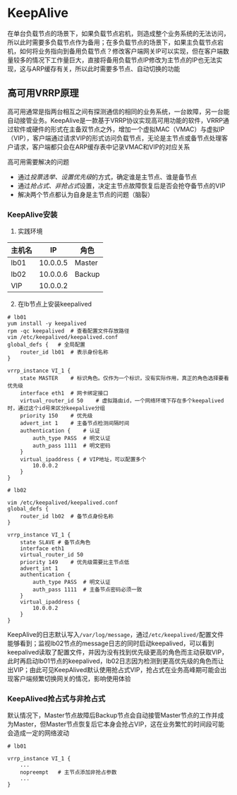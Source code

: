 # KeepAlive

在单台负载节点的场景下，如果负载节点宕机，则造成整个业务系统的无法访问，所以此时需要多负载节点作为备用；在多负载节点的场景下，如果主负载节点宕机，如何将业务指向到备用负载节点？修改客户端网关IP可以实现，但在客户端数量较多的情况下工作量巨大，直接将备用负载节点IP修改为主节点的IP也无法实现，这与ARP缓存有关，所以此时需要多节点、自动切换的功能

## 高可用VRRP原理

高可用通常是指两台相互之间有探测通信的相同的业务系统，一台故障，另一台能自动接管业务。KeepAlive是一款基于VRRP协议实现高可用功能的软件，VRRP通过软件或硬件的形式在主备双节点之外，增加一个虚拟MAC（VMAC）与虚拟IP（VIP），客户端通过请求VIP的形式访问负载节点，无论是主节点或备节点处理客户请求，客户端都只会在ARP缓存表中记录VMAC和VIP的对应关系

高可用需要解决的问题

- 通过*投票选举、设置优先级*的方式，确定谁是主节点、谁是备节点
- 通过*抢占式、非抢占式*设置，决定主节点故障恢复后是否会抢夺备节点的VIP
- 解决两个节点都认为自身是主节点的问题（脑裂）

### KeepAlive安装

1. 实践环境

|主机名|IP|角色|
|---|---|---|
|lb01|10.0.0.5|Master|
|lb02|10.0.0.6|Backup|
|VIP|10.0.0.2||

2. 在lb节点上安装keepalived

```shell
# lb01
yum install -y keepalived
rpm -qc keepalived	# 查看配置文件存放路径
vim /etc/keepalived/keepalived.conf
global_defs {	# 全局配置
	router_id lb01	# 表示身份名称
}

vrrp_instance VI_1 {
	state MASTER	# 标识角色。仅作为一个标识，没有实际作用，真正的角色选择要看优先级
	interface eth1	# 网卡绑定接口
	virtual_router_id 50	# 虚拟路由id，一个网络环境下存在多个keepalived时，通过这个id号来区分keepalive分组
	priority 150	# 优先级
	advert_int 1	# 主备节点检测间隔时间
	authentication {	# 认证
		auth_type PASS	# 明文认证
		auth_pass 1111	# 明文密码
	}
	virtual_ipaddress {	# VIP地址，可以配置多个
		10.0.0.2
	}
}

# lb02

vim /etc/keepalived/keepalived.conf
global_defs {
	router_id lb02	# 备节点身份名称
}

vrrp_instance VI_1 {
	state SLAVE	# 备节点角色
	interface eth1
	virtual_router_id 50
	priority 149	# 优先级需要比主节点低
	advert_int 1
	authentication {
		auth_type PASS	# 明文认证
		auth_pass 1111	# 主备节点密码必须一致
	}
	virtual_ipaddress {
		10.0.0.2
	}
}

```

KeepAlive的日志默认写入`/var/log/message`，通过`/etc/keepalived/`配置文件能够看到；监视lb02节点的message日志的同时启动keepalived，可以看到keepalived读取了配置文件，并因为没有找到优先级更高的角色而主动获取VIP，此时再启动lb01节点的keepalived，lb02日志因为检测到更高优先级的角色而让出VIP；由此可见KeepAlived默认使用抢占式VIP，抢占式在业务高峰期可能会出现客户端频繁切换网关的情况，影响使用体验

### KeepAlived抢占式与非抢占式

默认情况下，Master节点故障后Backup节点会自动接管Master节点的工作并成为Master，但Master节点恢复后它本身会抢占VIP，这在业务繁忙的时间段可能会造成一定的网络波动

```shell
# lb01

vrrp_instance VI_1 {
	...
	nopreempt	# 主节点添加非抢占参数
	...
}
```